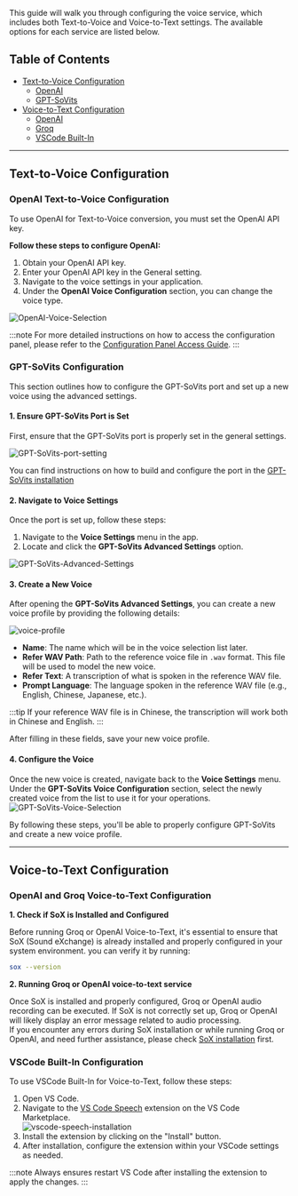 

This guide will walk you through configuring the voice service, which includes both Text-to-Voice and Voice-to-Text settings. The available options for each service are listed below.

## Table of Contents
- [Text-to-Voice Configuration](#text-to-voice-configuration)
  - [OpenAI](#openai-text-to-voice-configuration)
  - [GPT-SoVits](#gpt-sovits-configuration)
- [Voice-to-Text Configuration](#voice-to-text-configuration)
  - [OpenAI](#openai-voice-to-text-configuration)
  - [Groq](#groq-configuration)
  - [VSCode Built-In](#vscode-built-in-configuration)

---

## Text-to-Voice Configuration

### OpenAI Text-to-Voice Configuration

To use OpenAI for Text-to-Voice conversion, you must set the OpenAI API key.  

**Follow these steps to configure OpenAI:**

1. Obtain your OpenAI API key.
2. Enter your OpenAI API key in the General setting.
3. Navigate to the voice settings in your application.
4. Under the **OpenAI Voice Configuration** section, you can change the voice type.  

![OpenAI-Voice-Selection](/img/voice-service/configuration/OpenAI-Voice-Selection.png)  

:::note
For more detailed instructions on how to access the configuration panel, please refer to the [Configuration Panel Access Guide](docs/docs/getting-started/configuration.md#configuring-the-model-service-api-key).
:::

### GPT-SoVits Configuration

This section outlines how to configure the GPT-SoVits port and set up a new voice using the advanced settings.

#### 1. Ensure GPT-SoVits Port is Set

First, ensure that the GPT-SoVits port is properly set in the general settings.  

![GPT-SoVits-port-setting](/img/voice-service/configuration/GPT-SoVits-port-setting.png)  

You can find instructions on how to build and configure the port in the [GPT-SoVits installation](./installation.md#gpt-sovits-installation)

#### 2. Navigate to Voice Settings

Once the port is set up, follow these steps:

1. Navigate to the **Voice Settings** menu in the app.
2. Locate and click the **GPT-SoVits Advanced Settings** option.  

![GPT-SoVits-Advanced-Settings](/img/voice-service/configuration/GPT-SoVits-Advanced-Settings.png)

#### 3. Create a New Voice

After opening the **GPT-SoVits Advanced Settings**, you can create a new voice profile by providing the following details:  

![voice-profile](/img/voice-service/configuration/voice-profile.png)

- **Name**: The name which will be in the voice selection list later.
- **Refer WAV Path**: Path to the reference voice file in `.wav` format. This file will be used to model the new voice.
- **Refer Text**: A transcription of what is spoken in the reference WAV file.
- **Prompt Language**: The language spoken in the reference WAV file (e.g., English, Chinese, Japanese, etc.).

:::tip
If your reference WAV file is in Chinese, the transcription will work both in Chinese and English.
:::

After filling in these fields, save your new voice profile.

#### 4. Configure the Voice

Once the new voice is created, navigate back to the **Voice Settings** menu. Under the **GPT-SoVits Voice Configuration** section, select the newly created voice from the list to use it for your operations.  
![GPT-SoVits-Voice-Selection](/img/voice-service/configuration/GPT-SoVits-Voice-Selection.png)

By following these steps, you'll be able to properly configure GPT-SoVits and create a new voice profile.

--- 

## Voice-to-Text Configuration
### OpenAI and Groq Voice-to-Text Configuration

**1. Check if SoX is Installed and Configured**

Before running Groq or OpenAI Voice-to-Text,
it's essential to ensure that SoX (Sound eXchange)
is already installed and properly configured in your system environment.
you can verify it by running:
  ```bash
  sox --version
  ```  

**2. Running Groq or OpenAI voice-to-text service**

Once SoX is installed and properly configured, Groq or OpenAI audio recording can be executed.
If SoX is not correctly set up, Groq or OpenAI will likely display an error message related to audio processing.  
If you encounter any errors during SoX installation or while running Groq or OpenAI, 
and need further assistance, please check [SoX installation](./installation.md#sox-installation) first.

### VSCode Built-In Configuration
To use VSCode Built-In for Voice-to-Text, follow these steps:

1. Open VS Code.
2. Navigate to the [VS Code Speech](https://marketplace.visualstudio.com/items?itemName=ms-vscode.vscode-speech) extension on the VS Code Marketplace.  
![vscode-speech-installation](/img/voice-service/configuration/vscode-speech-installation.png)
3. Install the extension by clicking on the "Install" button.
4. After installation, configure the extension within your VSCode settings as needed.

:::note
Always ensures restart VS Code after installing the extension to apply the changes.
:::
